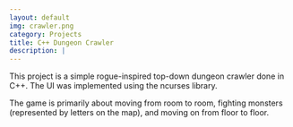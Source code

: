 ```yaml
---
layout: default
img: crawler.png
category: Projects
title: C++ Dungeon Crawler
description: |
---
```

This project is a simple rogue-inspired top-down dungeon crawler done in C++. The UI was implemented using the ncurses library.

The game is primarily about moving from room to room, fighting monsters (represented by letters on the map), and moving on from floor to floor.